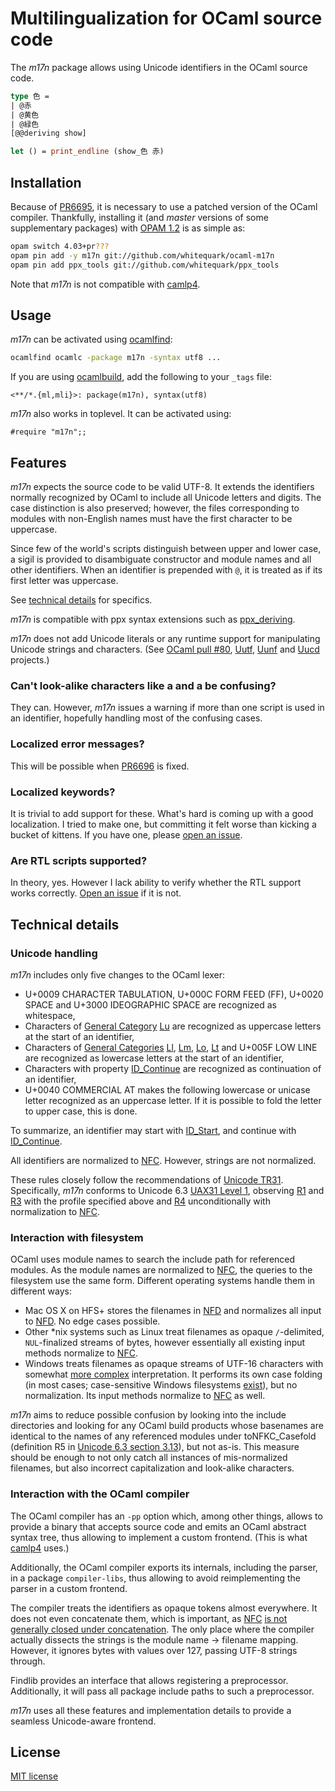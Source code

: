 Multilingualization for OCaml source code
=========================================

The _m17n_ package allows using Unicode identifiers in the OCaml source code.

``` ocaml
type 色 =
| @赤
| @黄色
| @緑色
[@@deriving show]

let () = print_endline (show_色 赤)
```

Installation
------------

Because of [PR6695][], it is necessary to use a patched version of the OCaml
compiler. Thankfully, installing it (and _master_ versions of some
supplementary packages) with [OPAM 1.2][opam] is as simple as:

``` sh
opam switch 4.03+pr???
opam pin add -y m17n git://github.com/whitequark/ocaml-m17n
opam pin add ppx_tools git://github.com/whitequark/ppx_tools
```

Note that _m17n_ is not compatible with [camlp4][].

[PR6695]: http://caml.inria.fr/mantis/view.php?id=6695
[opam]: https://opam.ocaml.org
[camlp4]: https://github.com/ocaml/camlp4/

Usage
-----

_m17n_ can be activated using [ocamlfind][]:

``` sh
ocamlfind ocamlc -package m17n -syntax utf8 ...
```

If you are using [ocamlbuild][], add the following to your `_tags` file:

```
<**/*.{ml,mli}>: package(m17n), syntax(utf8)
```

_m17n_ also works in toplevel. It can be activated using:

```
#require "m17n";;
```

[ocamlfind]: http://projects.camlcity.org/projects/findlib.html
[ocamlbuild]: http://nicolaspouillard.fr/ocamlbuild/ocamlbuild-user-guide.html

Features
--------

_m17n_ expects the source code to be valid UTF-8. It extends the identifiers
normally recognized by OCaml to include all Unicode letters and digits.
The case distinction is also preserved; however, the files corresponding to
modules with non-English names must have the first character to be uppercase.

Since few of the world's scripts distinguish between upper and lower case,
a sigil is provided to disambiguate constructor and module names and all
other identifiers. When an identifier is prepended with `@`, it is treated
as if its first letter was uppercase.

See [technical details](#technical-details) for specifics.

_m17n_ is compatible with ppx syntax extensions such as [ppx_deriving][].

_m17n_ does not add Unicode literals or any runtime support for manipulating
Unicode strings and characters. (See [OCaml pull #80][pr-uchar], [Uutf][], [Uunf][]
and [Uucd][] projects.)

[ppx_deriving]: https://github.com/whitequark/ppx_deriving
[pr-uchar]: https://github.com/ocaml/ocaml/pull/80
[uutf]: http://erratique.ch/software/uutf
[uunf]: http://erratique.ch/software/uunf
[uucd]: http://erratique.ch/software/uucd

### Can't look-alike characters like a and а be confusing?

They can. However, _m17n_ issues a warning if more than one script
is used in an identifier, hopefully handling most of the confusing
cases.

### Localized error messages?

This will be possible when [PR6696] is fixed.

[PR6696]: http://caml.inria.fr/mantis/view.php?id=6696

### Localized keywords?

It is trivial to add support for these. What's hard is coming up with
a good localization. I tried to make one, but committing it felt
worse than kicking a bucket of kittens. If you have one, please
[open an issue][issue].

### Are RTL scripts supported?

In theory, yes. However I lack ability to verify whether the RTL support
works correctly. [Open an issue][issue] if it is not.

[issue]: https://github.com/whitequark/ocaml-m17n/issues

Technical details
-----------------

### Unicode handling

_m17n_ includes only five changes to the OCaml lexer:

  * U+0009 CHARACTER TABULATION, U+000C FORM FEED (FF),
    U+0020 SPACE and U+3000 IDEOGRAPHIC SPACE are recognized as whitespace,
  * Characters of [General Category][gc] [Lu][gcv] are recognized as uppercase letters
    at the start of an identifier,
  * Characters of [General Categories][gc] [Ll][gcv], [Lm][gcv], [Lo][gcv], [Lt][gcv] and
    U+005F LOW LINE are recognized as lowercase letters at the start of an identifier,
  * Characters with property [ID_Continue][d1] are recognized as continuation of
    an identifier,
  * U+0040 COMMERCIAL AT makes the following lowercase or unicase letter recognized
    as an uppercase letter. If it is possible to fold the letter to upper case,
    this is done.

To summarize, an identifier may start with [ID_Start][d1], and continue
with [ID_Continue][d1].

All identifiers are normalized to [NFC][nf]. However, strings are not normalized.

These rules closely follow the recommendations of [Unicode TR31][tr31].
Specifically, _m17n_ conforms to Unicode 6.3 [UAX31 Level 1][C2], observing [R1][]
and [R3][] with the profile specified above and [R4][] unconditionally
with normalization to [NFC][nf].

[gc]: http://www.unicode.org/reports/tr44/#General_Category
[gcv]: http://www.unicode.org/reports/tr44/#General_Category_Values
[d1]: http://unicode.org/reports/tr31/#Default_Identifier_Syntax
[nf]: http://www.unicode.org/reports/tr15/#Norm_Forms
[c2]: http://unicode.org/reports/tr31/#C2
[r1]: http://unicode.org/reports/tr31/#R1
[r3]: http://unicode.org/reports/tr31/#R3
[r4]: http://unicode.org/reports/tr31/#R4
[tr31]: http://unicode.org/reports/tr31/

### Interaction with filesystem

OCaml uses module names to search the include path for referenced modules.
As the module names are normalized to [NFC][nf], the queries to the filesystem
use the same form. Different operating systems handle them in different ways:

  * Mac OS X on HFS+ stores the filenames in [NFD][nf] and normalizes all input
    to [NFD][nf]. No edge cases possible.
  * Other *nix systems such as Linux treat filenames as opaque `/`-delimited,
    `NUL`-finalized streams of bytes, however essentially all existing input
    methods normalize to [NFC][nf].
  * Windows treats filenames as opaque streams of UTF-16 characters with
    somewhat [more complex][winfn] interpretation. It performs its own
    case folding (in most cases; case-sensitive Windows filesystems
    [exist][wincs]), but no normalization. Its input methods normalize to
    [NFC][nf] as well.

_m17n_ aims to reduce possible confusion by looking into the include
directories and looking for any OCaml build products whose basenames are
identical to the names of any referenced modules under toNFKC_Casefold
(definition R5 in [Unicode 6.3 section 3.13][u63]), but not as-is.
This measure should be enough to not only catch all instances of
mis-normalized filenames, but also incorrect capitalization and look-alike
characters.

[winfn]: http://msdn.microsoft.com/en-us/library/aa365247(v=VS.85).aspx
[wincs]: https://support.microsoft.com/KB/100625
[u63]: http://www.unicode.org/versions/Unicode6.2.0/ch03.pdf

### Interaction with the OCaml compiler

The OCaml compiler has an `-pp` option which, among other things, allows
to provide a binary that accepts source code and emits an OCaml abstract
syntax tree, thus allowing to implement a custom frontend. (This is
what [camlp4][] uses.)

Additionally, the OCaml compiler exports its internals, including
the parser, in a package `compiler-libs`, thus allowing to avoid
reimplementing the parser in a custom frontend.

The compiler treats the identifiers as opaque tokens almost everywhere.
It does not even concatenate them, which is important, as [NFC][nf]
[is not generally closed under concatenation][nfnotclosed]. The only place
where the compiler actually dissects the strings is the module name → filename
mapping. However, it ignores bytes with values over 127, passing UTF-8
strings through.

Findlib provides an interface that allows registering a preprocessor.
Additionally, it will pass all package include paths to such a preprocessor.

_m17n_ uses all these features and implementation details to provide
a seamless Unicode-aware frontend.

[nfnotclosed]: http://www.unicode.org/reports/tr15/#Concatenation

License
-------

[MIT license](LICENSE.txt)
